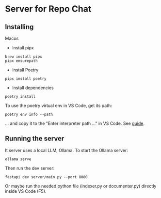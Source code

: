 # Server for Repo Chat

## Installing

Macos

- Install pipx

```
brew install pipx
pipx ensurepath
```

- Install Poetry

```
pipx install poetry
```

- Install dependencies

```
poetry install
```

To use the poetry virtual env in VS Code, get its path:

```
poetry env info --path
```

... and copy it to the "Enter interpreter path ..." in VS Code. See [guide](https://maeda.pm/2024/03/03/python-poetry-and-vs-code-2024/).

## Running the server

It server uses a local LLM, Ollama. To start the Ollama server:

```
ollama serve
```

Then run the dev server:

```
fastapi dev server/main.py --port 8080
```

Or maybe run the needed python file (indexer.py or documenter.py) directly inside VS Code (F5).
